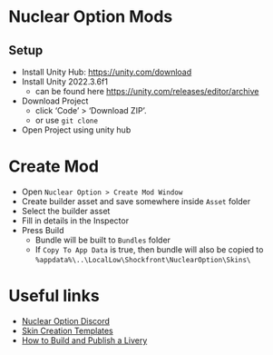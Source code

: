 # Nuclear Option Mods

## Setup
- Install Unity Hub: https://unity.com/download
- Install Unity 2022.3.6f1 
    - can be found here https://unity.com/releases/editor/archive
- Download Project
    - click ‘Code’ > ‘Download ZIP’.
    - or use `git clone`
- Open Project using unity hub

# Create Mod
- Open `Nuclear Option > Create Mod Window`
- Create builder asset and save somewhere inside `Asset` folder
- Select the builder asset
- Fill in details in the Inspector
- Press Build
    - Bundle will be built to `Bundles` folder
    - If `Copy To App Data` is true, then bundle will also be copied to `%appdata%\..\LocalLow\Shockfront\NuclearOption\Skins\`

# Useful links
- [Nuclear Option Discord](https://discord.gg/u64GtcNjkQ)
- [Skin Creation Templates](https://steamcommunity.com/sharedfiles/filedetails/?id=3184335990)
- [How to Build and Publish a Livery](https://steamcommunity.com/sharedfiles/filedetails/?id=3183672773)
